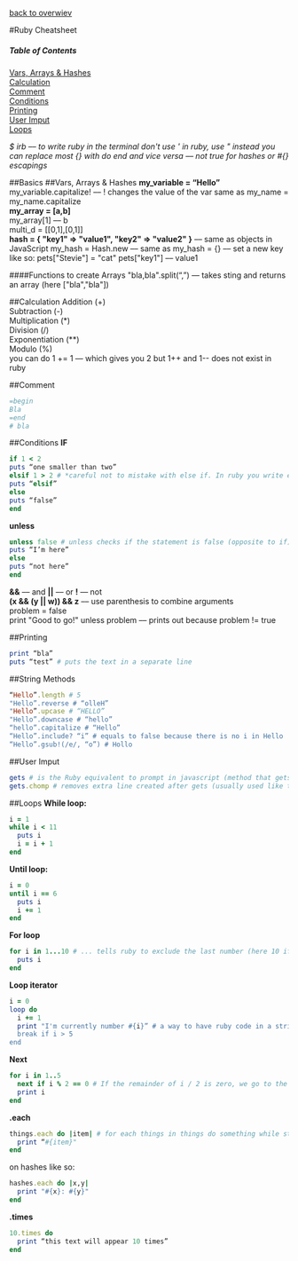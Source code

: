 [back to overwiev](/../..)

#Ruby Cheatsheet

##### Table of Contents  
[Vars, Arrays & Hashes](#vars-arrays--hashes)  
[Calculation](#calculation)  
[Comment](#comment)  
[Conditions](#conditions)  
[Printing](#printing)  
[User Imput](#user-imput)  
[Loops](#loops)  

*$ irb –– to write ruby in the terminal*
*don't use ' in ruby, use " instead*
*you can replace most {} with do end and vice versa –– not true for hashes or #{} escapings*

##Basics
##Vars, Arrays & Hashes
**my_variable = “Hello”**  
my_variable.capitalize! –– ! changes the value of the var same as my_name = my_name.capitalize  
**my_array = &lsqb;a,b&rsqb;**  
my_array[1] –– b  
multi_d = &lsqb;&lsqb;0,1&rsqb;,&lsqb;0,1&rsqb;&rsqb;  
**hash = &lcub; "key1" => "value1", "key2" => "value2" &rcub;** –– same as objects in JavaScript
my_hash = Hash.new –– same as my_hash = {} –– set a new key like so: pets["Stevie"] = "cat"
pets["key1"] –– value1


####Functions to create Arrays
"bla,bla".split(“,”) –– takes sting and returns an array (here  &lsqb;"bla","bla"&rsqb;)

##Calculation
Addition (+)  
Subtraction (-)  
Multiplication (*)  
Division (/)  
Exponentiation (**)  
Modulo (%)  
you can do 1 += 1 –– which gives you 2 but 1++ and 1-- does not exist in ruby

##Comment
```Ruby
=begin  
Bla  
=end  
# bla
```

##Conditions
**IF**
```Ruby
if 1 < 2  
puts “one smaller than two”  
elsif 1 > 2 # *careful not to mistake with else if. In ruby you write elsif*  
puts “elsif”  
else  
puts “false”  
end
```  
**unless**
```Ruby
unless false # unless checks if the statement is false (opposite to if).  
puts “I’m here”  
else 
puts “not here”  
end
```  

**&&** –– and  **||** –– or  **!** –– not  
**(x && (y || w)) && z** –– use parenthesis to combine arguments  
problem = false  
print "Good to go!" unless problem –– prints out because problem != true  

##Printing
```Ruby
print “bla”  
puts “test” # puts the text in a separate line
```

##String Methods
```Ruby
“Hello”.length # 5  
"Hello”.reverse # “olleH”  
"Hello”.upcase # “HELLO”  
"Hello”.downcase # “hello”  
“hello”.capitalize # “Hello”  
“Hello”.include? “i” # equals to false because there is no i in Hello  
“Hello”.gsub!(/e/, “o”) # Hollo
```  

##User Imput
```Ruby
gets # is the Ruby equivalent to prompt in javascript (method that gets input from the user)
gets.chomp # removes extra line created after gets (usually used like this)
```

##Loops
**While loop:**  
```Ruby
i = 1  
while i < 11  
  puts i  
  i = i + 1  
end  
```

**Until loop:**  
```Ruby
i = 0  
until i == 6  
  puts i  
  i += 1  
end
```  

**For loop**  
```Ruby
for i in 1...10 # ... tells ruby to exclude the last number (here 10 if we .. only then it includes the last num)  
  puts i  
end  
```

**Loop iterator**  
```Ruby
i = 0  
loop do
  i += 1  
  print "I'm currently number #{i}” # a way to have ruby code in a string   
  break if i > 5  
end  
```

**Next**  
```Ruby
for i in 1..5  
  next if i % 2 == 0 # If the remainder of i / 2 is zero, we go to the next iteration of the loop.  
  print i  
end  
```

**.each**  
```Ruby
things.each do |item| # for each things in things do something while storing that things in the variable item  
  print “#{item}"  
end  
```
on hashes like so:  
```Ruby
hashes.each do |x,y|
  print "#{x}: #{y}"
end
```

**.times**  
```Ruby
10.times do  
  print “this text will appear 10 times”  
end  
```
